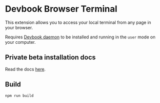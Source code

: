 # Devbook Browser Terminal

This extension allows you to access your local terminal from any page in your browser.

Requires [Devbook daemon](https://github.com/devbookhq/devbookd) to be installed and running in the `user` mode on your computer.

## Private beta installation docs
Read the docs [here](https://mlejva.notion.site/Devbook-Browser-Terminal-7483ced5d2334d15955722e90e8e9e34).

## Build

```sh
npm run build
```